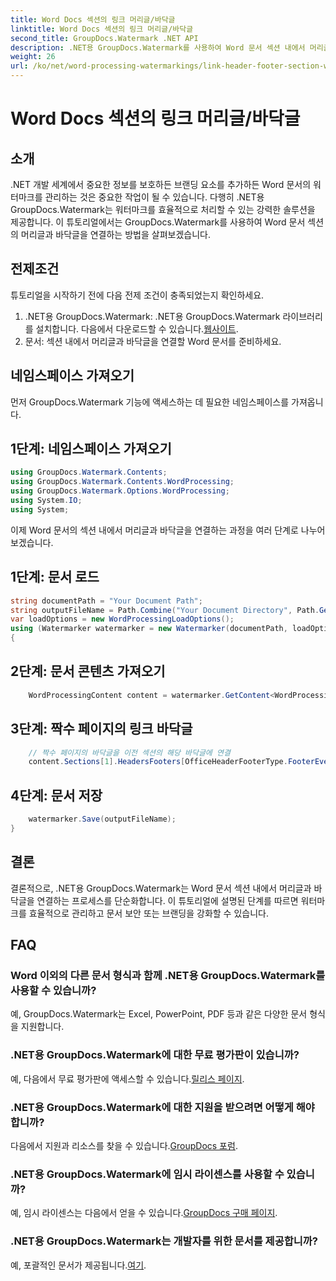 ```yaml
---
title: Word Docs 섹션의 링크 머리글/바닥글
linktitle: Word Docs 섹션의 링크 머리글/바닥글
second_title: GroupDocs.Watermark .NET API
description: .NET용 GroupDocs.Watermark를 사용하여 Word 문서 섹션 내에서 머리글과 바닥글을 효율적으로 연결하는 방법을 알아보세요. 문서 관리 및 보안.
weight: 26
url: /ko/net/word-processing-watermarkings/link-header-footer-section-word-docs/
---
```


# Word Docs 섹션의 링크 머리글/바닥글

## 소개
.NET 개발 세계에서 중요한 정보를 보호하든 브랜딩 요소를 추가하든 Word 문서의 워터마크를 관리하는 것은 중요한 작업이 될 수 있습니다. 다행히 .NET용 GroupDocs.Watermark는 워터마크를 효율적으로 처리할 수 있는 강력한 솔루션을 제공합니다. 이 튜토리얼에서는 GroupDocs.Watermark를 사용하여 Word 문서 섹션의 머리글과 바닥글을 연결하는 방법을 살펴보겠습니다.
## 전제조건
튜토리얼을 시작하기 전에 다음 전제 조건이 충족되었는지 확인하세요.
1. .NET용 GroupDocs.Watermark: .NET용 GroupDocs.Watermark 라이브러리를 설치합니다. 다음에서 다운로드할 수 있습니다.[웹사이트](https://releases.groupdocs.com/Watermark/net/).
2. 문서: 섹션 내에서 머리글과 바닥글을 연결할 Word 문서를 준비하세요.

## 네임스페이스 가져오기
먼저 GroupDocs.Watermark 기능에 액세스하는 데 필요한 네임스페이스를 가져옵니다.
## 1단계: 네임스페이스 가져오기
```csharp
using GroupDocs.Watermark.Contents;
using GroupDocs.Watermark.Contents.WordProcessing;
using GroupDocs.Watermark.Options.WordProcessing;
using System.IO;
using System;
```
이제 Word 문서의 섹션 내에서 머리글과 바닥글을 연결하는 과정을 여러 단계로 나누어 보겠습니다.
## 1단계: 문서 로드
```csharp
string documentPath = "Your Document Path";
string outputFileName = Path.Combine("Your Document Directory", Path.GetFileName(documentPath));
var loadOptions = new WordProcessingLoadOptions();
using (Watermarker watermarker = new Watermarker(documentPath, loadOptions))
{
```
## 2단계: 문서 콘텐츠 가져오기
```csharp
    WordProcessingContent content = watermarker.GetContent<WordProcessingContent>();
```
## 3단계: 짝수 페이지의 링크 바닥글
```csharp
    // 짝수 페이지의 바닥글을 이전 섹션의 해당 바닥글에 연결
    content.Sections[1].HeadersFooters[OfficeHeaderFooterType.FooterEven].IsLinkedToPrevious = true;
```
## 4단계: 문서 저장
```csharp
    watermarker.Save(outputFileName);
}
```

## 결론
결론적으로, .NET용 GroupDocs.Watermark는 Word 문서 섹션 내에서 머리글과 바닥글을 연결하는 프로세스를 단순화합니다. 이 튜토리얼에 설명된 단계를 따르면 워터마크를 효율적으로 관리하고 문서 보안 또는 브랜딩을 강화할 수 있습니다.
## FAQ
### Word 이외의 다른 문서 형식과 함께 .NET용 GroupDocs.Watermark를 사용할 수 있습니까?
예, GroupDocs.Watermark는 Excel, PowerPoint, PDF 등과 같은 다양한 문서 형식을 지원합니다.
### .NET용 GroupDocs.Watermark에 대한 무료 평가판이 있습니까?
예, 다음에서 무료 평가판에 액세스할 수 있습니다.[릴리스 페이지](https://releases.groupdocs.com/).
### .NET용 GroupDocs.Watermark에 대한 지원을 받으려면 어떻게 해야 합니까?
 다음에서 지원과 리소스를 찾을 수 있습니다.[GroupDocs 포럼](https://forum.groupdocs.com/c/watermark/19).
### .NET용 GroupDocs.Watermark에 임시 라이센스를 사용할 수 있습니까?
 예, 임시 라이센스는 다음에서 얻을 수 있습니다.[GroupDocs 구매 페이지](https://purchase.groupdocs.com/temporary-license/).
### .NET용 GroupDocs.Watermark는 개발자를 위한 문서를 제공합니까?
 예, 포괄적인 문서가 제공됩니다.[여기](https://tutorials.groupdocs.com/Watermark/net/).